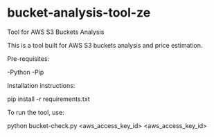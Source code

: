 # bucket-analysis-tool-ze
Tool for AWS S3 Buckets Analysis

This is a tool built for AWS S3 buckets analysis and price estimation. 

Pre-requisites:

-Python 
-Pip

Installation instructions:

pip install -r requirements.txt

To run the tool, use:

python bucket-check.py <aws_access_key_id> <aws_access_key_id>

